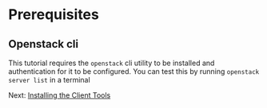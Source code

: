 # Prerequisites

## Openstack cli

This tutorial requires the `openstack` cli utility to be installed and authentication for it to be configured. You can test this by running `openstack server list` in a terminal

Next: [Installing the Client Tools](02-client-tools.md)
